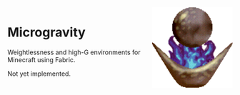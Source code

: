 <img src="icon.png" align="right" width="180px"/>

# Microgravity

Weightlessness and high-G environments for Minecraft using Fabric.


Not yet implemented.
